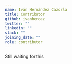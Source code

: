 ```yaml
---
name: Iván Hernández Cazorla
title: Contributor
github: ivanhercaz
twitter: ""
linkedin: ""
slack: ""
joining_date: ""
role: contributor
---
```


Still waiting for this
